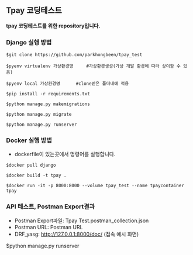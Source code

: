 ## Tpay 코딩테스트
**tpay 코딩테스트를 위한 repository입니다.**

### Django 실행 방법
```
$git clone https://github.com/parkhongbeen/tpay_test

$pyenv virtualenv 가상환경명     #가상환경생성(가상 개발 환경에 따라 상이할 수 있음)
    
$pyenv local 가상환경명		#clone받은 폴더내에 적용
    
$pip install -r requirements.txt

$python manage.py makemigrations

$python manage.py migrate

$python manage.py runserver
```

### Docker 실행 방법
- dockerfile이 있는곳에서 명령어를 실행합니다.
```
$docker pull django

$docker build -t tpay .

$docker run -it -p 8000:8000 --volume tpay_test --name tpaycontainer tpay
```

### API 테스트, Postman Export결과
- Postman Export파일: Tpay Test.postman_collection.json
- Postman URL: Postman URL
- DRF_yasg: http://127.0.0.1:8000/doc/ (접속 예시 화면)


$python manage.py runserver

